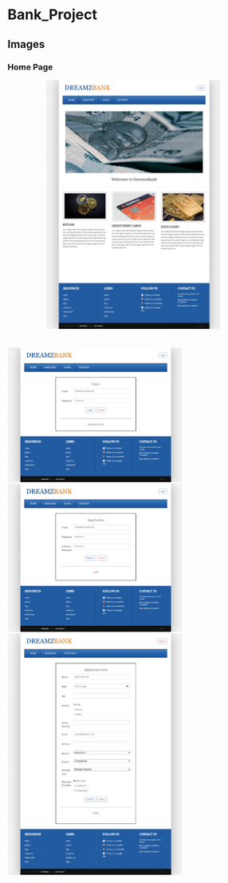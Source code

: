# Bank_Project

<h2>Images</h2>
<h3>Home Page<p align="center"><img src="images/1.jpeg" width="350" title="hover text"></p></h3><br>
    <img src="images/2.jpeg" width="350" title="hover text"><br>
    <img src="images/3.jpeg" width="350" title="hover text">
    <img src="images/4.jpeg" width="350" title="hover text">
</p>
